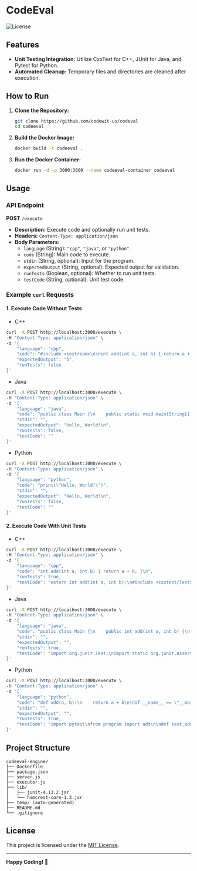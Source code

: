 # CodeEval

![License](https://img.shields.io/badge/License-MIT-blue.svg)

## Features
- **Unit Testing Integration:** Utilize CxxTest for C++, JUnit for Java, and Pytest for Python.
- **Automated Cleanup:** Temporary files and directories are cleaned after execution.

## How to Run

1. **Clone the Repository:**
   ```bash
   git clone https://github.com/codewit-us/codeval
   cd codeeval
   ```

2. **Build the Docker Image:**
   ```bash
   docker build -t codeeval .
   ```

3. **Run the Docker Container:**
   ```bash
   docker run -d -p 3000:3000 --name codeeval-container codeeval
   ```

## Usage

### API Endpoint

**POST** `/execute`

- **Description:** Execute code and optionally run unit tests.
- **Headers:** `Content-Type: application/json`
- **Body Parameters:**
  - `language` (String): `"cpp"`, `"java"`, or `"python"`.
  - `code` (String): Main code to execute.
  - `stdin` (String, optional): Input for the program.
  - `expectedOutput` (String, optional): Expected output for validation.
  - `runTests` (Boolean, optional): Whether to run unit tests.
  - `testCode` (String, optional): Unit test code.

### Example `curl` Requests

#### 1. Execute Code Without Tests

- C++

```bash
curl -X POST http://localhost:3000/execute \
-H "Content-Type: application/json" \
-d '{
    "language": "cpp",
    "code": "#include <iostream>\n\nint add(int a, int b) { return a + b; }\n\nint main() { std::cout << add(2, 3) << std::endl; return 0; }",
    "expectedOutput": "5",
    "runTests": false
}'
```
- Java

```bash
curl -X POST http://localhost:3000/execute \
-H "Content-Type: application/json" \
-d '{
    "language": "java",
    "code": "public class Main {\n    public static void main(String[] args) {\n        System.out.println(\"Hello, World!\");\n    }\n}",
    "stdin": "",
    "expectedOutput": "Hello, World!\n",
    "runTests": false,
    "testCode": ""
}'
```

- Python

```bash
curl -X POST http://localhost:3000/execute \
-H "Content-Type: application/json" \
-d '{
    "language": "python",
    "code": "print(\"Hello, World!\")",
    "stdin": "",
    "expectedOutput": "Hello, World!\n",
    "runTests": false,
    "testCode": ""
}'
```

#### 2. Execute Code With Unit Tests
- C++

```bash
curl -X POST http://localhost:3000/execute \
-H "Content-Type: application/json" \
-d '{
    "language": "cpp",
    "code": "int add(int a, int b) { return a + b; }\n",                                  
    "runTests": true,
    "testCode": "extern int add(int a, int b);\n#include <cxxtest/TestSuite.h>\n\nclass AddTestSuite : public CxxTest::TestSuite {\npublic:\n    void testAddPositiveNumbers() { TS_ASSERT_EQUALS(add(2, 3), 5); }\n    void testAddNegativeNumbers() { TS_ASSERT_EQUALS(add(-1, 1), 0); }\n};"
}'
```

- Java

```bash
curl -X POST http://localhost:3000/execute \
-H "Content-Type: application/json" \
-d '{
    "language": "java",
    "code": "public class Main {\n    public int add(int a, int b) {\n        return a + b;\n    }\n}",
    "stdin": "",
    "expectedOutput": "",
    "runTests": true,
    "testCode": "import org.junit.Test;\nimport static org.junit.Assert.*;\n\npublic class MainTest {\n    @Test\n    public void testAdd() {\n        Main main = new Main();\n        assertEquals(5, main.add(2, 3));\n        assertEquals(0, main.add(-1, 1));\n    }\n}"
}'
```

- Python

```bash
curl -X POST http://localhost:3000/execute \
-H "Content-Type: application/json" \
-d '{
    "language": "python",
    "code": "def add(a, b):\n    return a + b\n\nif __name__ == \"__main__\":\n    print(add(2, 3))",
    "stdin": "",
    "expectedOutput": "",
    "runTests": true,
    "testCode": "import pytest\nfrom program import add\n\ndef test_add():\n    assert add(2, 3) == 5\n    assert add(-1, 1) == 0\n"
}'
```


## Project Structure

```
codeeval-engine/
├── Dockerfile
├── package.json
├── server.js
├── executor.js
├── lib/
│   ├── junit-4.13.2.jar
│   └── hamcrest-core-1.3.jar
├── temp/ (auto-generated)
├── README.md
└── .gitignore
```

## License

This project is licensed under the [MIT License](LICENSE).

---

**Happy Coding! 🚀**